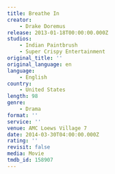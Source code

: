 ```yaml
---
title: Breathe In
creator:
    - Drake Doremus
release: 2013-01-18T00:00:00.000Z
studios:
    - Indian Paintbrush
    - Super Crispy Entertainment
original_title: ''
original_language: en
language:
    - English
country:
    - United States
length: 98
genre:
    - Drama
format: ''
service: ''
venue: AMC Loews Village 7
date: 2014-03-30T04:00:00.000Z
rating: ''
revisit: false
media: Movie
tmdb_id: 158907
---
```



